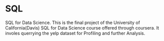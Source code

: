 # SQL
SQL for Data Science. This is the final project of the University of California(Davis) SQL for Data Science course offered through coursera.
It involes querrying the yelp dataset for Profiling and further Analysis. 
